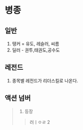 # 병종
## 일반
1) 탱커 = 유도, 레슬러, 씨름
2) 딜러 - 권투,태권도,공수도
## 레전드
1) 종목별 레전드가 리더스킬로 나온다.

## 액션 넘버
> 1. 등장
>> 러ㅣㅇㄹ
> 2 

